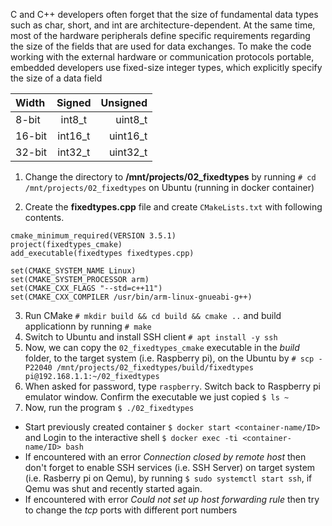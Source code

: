 C and C++ developers often forget that the size of fundamental data types such as char, short, and int are architecture-dependent. At the same time, most of the hardware peripherals define specific requirements regarding the size of the fields that are used for data exchanges. To make the code working with the external hardware or communication protocols portable, embedded developers use fixed-size integer types, which explicitly specify the size of a data field

| Width    |  Signed  | Unsigned |
|:---------|:--------:|---------:|
| 8-bit    | int8_t   | uint8_t  |
| 16-bit   | int16_t  | uint16_t |
| 32-bit   | int32_t  | uint32_t |

1. Change the directory to **/mnt/projects/02_fixedtypes** by running `# cd /mnt/projects/02_fixedtypes` on Ubuntu (running in docker container)

2. Create the **fixedtypes.cpp** file and create `CMakeLists.txt` with following contents.
```make
cmake_minimum_required(VERSION 3.5.1)
project(fixedtypes_cmake)
add_executable(fixedtypes fixedtypes.cpp)

set(CMAKE_SYSTEM_NAME Linux)
set(CMAKE_SYSTEM_PROCESSOR arm)
set(CMAKE_CXX_FLAGS "--std=c++11")
set(CMAKE_CXX_COMPILER /usr/bin/arm-linux-gnueabi-g++)
```

3. Run CMake `# mkdir build && cd build && cmake ..` and build applicationn by running `# make`
4. Switch to Ubuntu and install SSH client `# apt install -y ssh`
5. Now, we can copy the `02_fixedtypes_cmake` executable in the _build_ folder, to the target system (i.e. Raspberry pi), on the Ubuntu by `# scp -P22040 /mnt/projects/02_fixedtypes/build/fixedtypes pi@192.168.1.1:~/02_fixedtypes`
6. When asked for password, type `raspberry`. Switch back to Raspberry pi emulator window. Confirm the executable we just copied `$ ls ~`
7. Now, run the program `$ ./02_fixedtypes`

   
* Start previously created container `$ docker start <container-name/ID>` and Login to the interactive shell `$ docker exec -ti <container-name/ID> bash` 
* If encountered with an error _Connection closed by remote host_ then don't forget to enable SSH services (i.e. SSH Server) on target system (i.e. Rasberry pi on Qemu), by running `$ sudo systemctl start ssh`, if Qemu was shut and recently started again.
* If encountered with error _Could not set up host forwarding rule_ then try to change the _tcp_ ports with different port numbers

